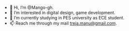 - 👋 Hi, I’m @Mango-gh.
- 👀 I’m interested in digital design, game development.
- 🌱 I’m currently studying in PES university as ECE student.
- 📫 Reach me through my mail treja.manu@gmail.com.

<!---
Mango-gh/Mango-gh is a ✨ special ✨ repository because its `README.md` (this file) appears on your GitHub profile.
You can click the Preview link to take a look at your changes.
--->

